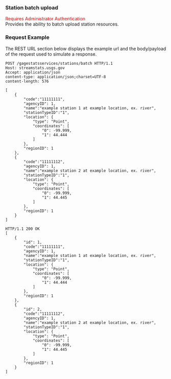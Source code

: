 ### Station batch upload
<span style="color:red">Requires Administrator Authentication</span>    
Provides the ability to batch upload station resources.

### Request Example
The REST URL section below displays the example url and the body/payload of the request used to simulate a response.

```
POST /gagestatsservices/stations/batch HTTP/1.1
Host: streamstats.usgs.gov
Accept: application/json
content-type: application/json;charset=UTF-8
content-length: 576

[
	{
        "code":"11111111",
        "agencyID": 1,
        "name":"example station 1 at example location, ex. river",
        "stationTypeID":"1",
        "location": {
            "type": "Point",
            "coordinates": [
                "0": -99.999,
                "1": 44.444
            ]
        },
        "regionID": 1
	},
	{
        "code":"11111112",
        "agencyID": 1,
        "name":"example station 2 at example location, ex. river",
        "stationTypeID":"1",
        "location": {
            "type": "Point",
            "coordinates": [
                "0": -99.999,
                "1": 44.445
            ]
        },
        "regionID": 1
	}
]
```

```
HTTP/1.1 200 OK
[
	{
        "id": 1,
        "code":"11111111",
        "agencyID": 1,
        "name":"example station 1 at example location, ex. river",
        "stationTypeID":"1",
        "location": {
            "type": "Point",
            "coordinates": [
                "0": -99.999,
                "1": 44.444
            ]
        },
        "regionID": 1
	},
	{
        "id": 2,
        "code":"11111112",
        "agencyID": 1,
        "name":"example station 2 at example location, ex. river",
        "stationTypeID":"1",
        "location": {
            "type": "Point",
            "coordinates": [
                "0": -99.999,
                "1": 44.445
            ]
        },
        "regionID": 1
	}
]
```